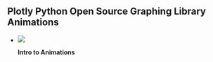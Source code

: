 ## Plotly Python Open Source Graphing Library Animations

<div class="grid cards" markdown>

-   [![](https://images.plot.ly/plotly-documentation/thumbnail/animations.gif)](animations.md)

    **Intro to Animations**


</div>